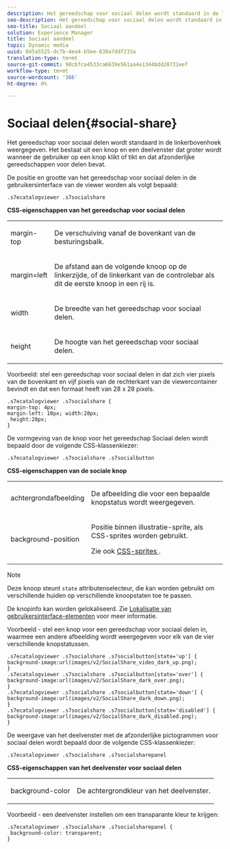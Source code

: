 ```yaml
---
description: Het gereedschap voor sociaal delen wordt standaard in de linkerbovenhoek weergegeven. Het bestaat uit een knop en een deelvenster dat groter wordt wanneer de gebruiker op een knop klikt of tikt en dat afzonderlijke gereedschappen voor delen bevat.
seo-description: Het gereedschap voor sociaal delen wordt standaard in de linkerbovenhoek weergegeven. Het bestaat uit een knop en een deelvenster dat groter wordt wanneer de gebruiker op een knop klikt of tikt en dat afzonderlijke gereedschappen voor delen bevat.
seo-title: Sociaal aandeel
solution: Experience Manager
title: Sociaal aandeel
topic: Dynamic media
uuid: 045a5525-dc7b-4ea4-b5ee-830a7ddf233a
translation-type: tm+mt
source-git-commit: 90cbfca4533ca6639e561aa4e1344bdd20731eef
workflow-type: tm+mt
source-wordcount: '366'
ht-degree: 0%

---
```



# Sociaal delen{#social-share}

Het gereedschap voor sociaal delen wordt standaard in de linkerbovenhoek weergegeven. Het bestaat uit een knop en een deelvenster dat groter wordt wanneer de gebruiker op een knop klikt of tikt en dat afzonderlijke gereedschappen voor delen bevat.

<!--<a id="section_061E550C1C1D4DB2BD663A898895B38C"></a>-->

De positie en grootte van het gereedschap voor sociaal delen in de gebruikersinterface van de viewer worden als volgt bepaald:

```
.s7ecatalogviewer .s7socialshare
```

**CSS-eigenschappen van het gereedschap voor sociaal delen**

<table id="table_C48C56E696304C9BAFEE71BA9EA9A174"> 
 <tbody> 
  <tr> 
   <td colname="col1"> <p> <span class="codeph"> margin-top  </span> </p> </td> 
   <td colname="col2"> <p> De verschuiving vanaf de bovenkant van de besturingsbalk. </p> </td> 
  </tr> 
  <tr> 
   <td colname="col1"> <p> <span class="codeph"> margin=left  </span> </p> </td> 
   <td colname="col2"> <p> De afstand aan de volgende knoop op de linkerzijde, of de linkerkant van de controlebar als dit de eerste knoop in een rij is. </p> </td> 
  </tr> 
  <tr> 
   <td colname="col1"> <p> <span class="codeph"> width </span> </p> </td> 
   <td colname="col2"> <p> De breedte van het gereedschap voor sociaal delen. </p> </td> 
  </tr> 
  <tr> 
   <td colname="col1"> <p> <span class="codeph"> height  </span> </p> </td> 
   <td colname="col2"> <p>De hoogte van het gereedschap voor sociaal delen. </p> </td> 
  </tr> 
 </tbody> 
</table>

Voorbeeld: stel een gereedschap voor sociaal delen in dat zich vier pixels van de bovenkant en vijf pixels van de rechterkant van de viewercontainer bevindt en dat een formaat heeft van 28 x 28 pixels.

```
.s7ecatalogviewer .s7socialshare { 
margin-top: 4px; 
margin-left: 10px; width:28px; 
 height:28px; 
}
```

De vormgeving van de knop voor het gereedschap Sociaal delen wordt bepaald door de volgende CSS-klassenkiezer:

```
.s7ecatalogviewer .s7socialshare .s7socialbutton
```

**CSS-eigenschappen van de sociale knop**

<table id="table_A18B6978EC304C378F5FE92DD44D138D"> 
 <tbody> 
  <tr> 
   <td colname="col1"> <p> <span class="codeph"> achtergrondafbeelding  </span> </p> </td> 
   <td colname="col2"> <p> De afbeelding die voor een bepaalde knopstatus wordt weergegeven. </p> </td> 
  </tr> 
  <tr> 
   <td colname="col1"> <p> <span class="codeph"> background-position  </span> </p> </td> 
   <td colname="col2"> <p> Positie binnen illustratie-sprite, als CSS-sprites worden gebruikt. </p> <p>Zie ook <a href="../../../c-html5-s7-aem-asset-viewers/c-html5-20-ecatalog-viewer-about/c-html5-20-ecatalog-viewer-customizingviewer/c-html5-20-ecatalog-viewer-customizingviewer.md#section-9d570f95eb2443aca74c1b02f6e89aff" format="dita" scope="local"> CSS-sprites </a>. </p> </td> 
  </tr> 
 </tbody> 
</table>

>[!NOTE]
>
>Deze knoop steunt `state` attributenselecteur, die kan worden gebruikt om verschillende huiden op verschillende knoopstaten toe te passen.

De knopinfo kan worden gelokaliseerd. Zie [Lokalisatie van gebruikersinterface-elementen](../../../c-html5-s7-aem-asset-viewers/c-html5-20-ecatalog-viewer-about/c-html5-20-ecatalog-viewer-localization.md#concept-cbfc39344c494eb7b9f6a272cff0cc74) voor meer informatie.

Voorbeeld - stel een knop voor een gereedschap voor sociaal delen in, waarmee een andere afbeelding wordt weergegeven voor elk van de vier verschillende knopstatussen.

```
.s7ecatalogviewer .s7socialshare .s7socialbutton[state='up'] { 
background-image:url(images/v2/SocialShare_video_dark_up.png); 
} 
.s7ecatalogviewer .s7socialshare .s7socialbutton[state='over'] { 
background-image:url(images/v2/SocialShare_dark_over.png); 
} 
.s7ecatalogviewer .s7socialshare .s7socialbutton[state='down'] { 
background-image:url(images/v2/SocialShare_dark_down.png); 
} 
.s7ecatalogviewer .s7socialshare .s7socialbutton[state='disabled'] { 
background-image:url(images/v2/SocialShare_dark_disabled.png); 
}
```

De weergave van het deelvenster met de afzonderlijke pictogrammen voor sociaal delen wordt bepaald door de volgende CSS-klassenkiezer:

```
.s7ecatalogviewer .s7socialshare .s7socialsharepanel
```

**CSS-eigenschappen van het deelvenster voor sociaal delen**

<table id="table_86E777A5851F47D6A49D966E24A9A6CD"> 
 <tbody> 
  <tr> 
   <td colname="col1"> <p> <span class="codeph"> background-color  </span> </p> </td> 
   <td colname="col2"> <p>De achtergrondkleur van het deelvenster. </p> </td> 
  </tr> 
 </tbody> 
</table>

Voorbeeld - een deelvenster instellen om een transparante kleur te krijgen:

```
.s7ecatalogviewer .s7socialshare .s7socialsharepanel { 
 background-color: transparent; 
}
```

